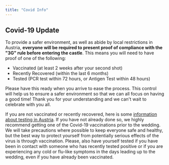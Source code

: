 ```yaml
---
title: "Covid Info"
---
```


## Covid-19 Update

To provide a safer environment, as well as abide by local restrictions in Austria, **everyone will be required to present proof of compliance with the "3G" rule before entering the castle**. This means you will need to have proof of one of the following:

- Vaccinated (at least 2 weeks after your second shot)
- Recently Recovered (within the last 6 months)
- Tested (PCR test within 72 hours, or Antigen Test within 48 hours)

Please have this ready when you arrive to ease the process. This control will help us to ensure a safer environment so that we can all focus on having a good time! Thank you for your understanding and we can't wait to celebrate with you all. 

If you are not vaccinated or recently recovered, here is some <a href="https://www.austria.info/en/service-and-facts/coronavirus-information/tests">information about testing in Austria</a>. If you have not already done so, we highly recommend getting one of the Covid-19 vaccinations prior to the wedding. We will take precautions where possible to keep everyone safe and healthy, but the best way to protect yourself from potentially serious effects of the virus is through vaccination. Please, also have yourself tested if you have been in contact with someone who has recently tested positive or if you are experiencing any cold or flu-like symptoms in the days leading up to the wedding, even if you have already been vaccinated.